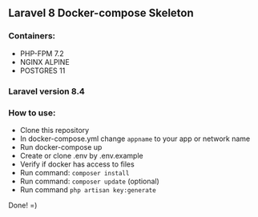 ## Laravel 8 Docker-compose Skeleton

### Containers:
* PHP-FPM 7.2
* NGINX ALPINE
* POSTGRES 11

### Laravel version 8.4

### How to use:

- Clone this repository
- In docker-compose.yml change `appname` to your app or network name
- Run docker-compose up
- Create or clone .env by .env.example
- Verify if docker has access to files
- Run command: `composer install`
- Run command: `composer update` (optional)
- Run command `php artisan key:generate`

Done! =)